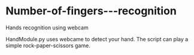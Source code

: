 # Number-of-fingers---recognition
Hands recognition using webcam

HandModule.py uses webcame to detect your hand. The script can play a simple rock-paper-scissors game.
